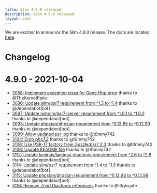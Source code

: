 ```yaml
---
title: Slim 4.9.0 released
description: Slim 4.9.0 released
layout: post
---
```


We are excited to announce the Slim 4.9.0 release. The docs are located [here](http://www.slimframework.com/docs/v4).

# Changelog

# 4.9.0 - 2021-10-04

- [3058: Implement exception class for Gone Http error](https://github.com/slimphp/Slim/pull/3058) thanks to @TheKernelPanic
- [3086: Update slim/psr7 requirement from ^1.3 to ^1.4](https://github.com/slimphp/Slim/pull/3086) thanks to @dependabot[bot]
- [3087: Update nyholm/psr7-server requirement from ^1.0.1 to ^1.0.2](https://github.com/slimphp/Slim/pull/3087) thanks to @dependabot[bot]
- [3093: Update phpstan/phpstan requirement from ^0.12.85 to ^0.12.90](https://github.com/slimphp/Slim/pull/3093) thanks to @dependabot[bot]
- [3099: Allow updated psr log](https://github.com/slimphp/Slim/pull/3099) thanks to @t0mmy742
- [3104: Drop php7.2](https://github.com/slimphp/Slim/pull/3104) thanks to @t0mmy742
- [3106: Use PSR-17 factory from Guzzle/psr7 2.0](https://github.com/slimphp/Slim/pull/3106) thanks to @t0mmy742
- [3108: Update README file](https://github.com/slimphp/Slim/pull/3108) thanks to @t0mmy742
- [3112: Update laminas/laminas-diactoros requirement from ^2.6 to ^2.8](https://github.com/slimphp/Slim/pull/3112) thanks to @dependabot[bot]
- [3114: Update slim/psr7 requirement from ^1.4 to ^1.5](https://github.com/slimphp/Slim/pull/3114) thanks to @dependabot[bot]
- [3115: Update phpstan/phpstan requirement from ^0.12.96 to ^0.12.99](https://github.com/slimphp/Slim/pull/3115) thanks to @dependabot[bot]
- [3116: Remove Zend Diactoros references](https://github.com/slimphp/Slim/pull/3116) thanks to @l0gicgate
